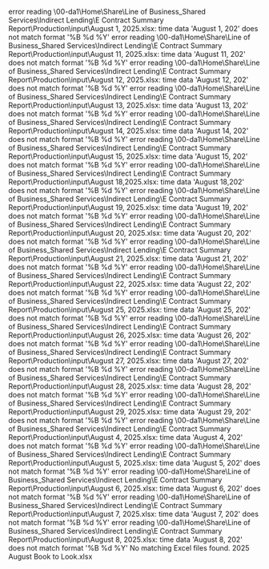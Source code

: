 error reading \\00-da1\Home\Share\Line of Business_Shared Services\Indirect Lending\E Contract Summary Report\Production\input\August 1, 2025.xlsx: time data 'August 1, 202' does not match format '%B %d %Y'
error reading \\00-da1\Home\Share\Line of Business_Shared Services\Indirect Lending\E Contract Summary Report\Production\input\August 11, 2025.xlsx: time data 'August 11, 202' does not match format '%B %d %Y'
error reading \\00-da1\Home\Share\Line of Business_Shared Services\Indirect Lending\E Contract Summary Report\Production\input\August 12, 2025.xlsx: time data 'August 12, 202' does not match format '%B %d %Y'
error reading \\00-da1\Home\Share\Line of Business_Shared Services\Indirect Lending\E Contract Summary Report\Production\input\August 13, 2025.xlsx: time data 'August 13, 202' does not match format '%B %d %Y'
error reading \\00-da1\Home\Share\Line of Business_Shared Services\Indirect Lending\E Contract Summary Report\Production\input\August 14, 2025.xlsx: time data 'August 14, 202' does not match format '%B %d %Y'
error reading \\00-da1\Home\Share\Line of Business_Shared Services\Indirect Lending\E Contract Summary Report\Production\input\August 15, 2025.xlsx: time data 'August 15, 202' does not match format '%B %d %Y'
error reading \\00-da1\Home\Share\Line of Business_Shared Services\Indirect Lending\E Contract Summary Report\Production\input\August 18,2025.xlsx: time data 'August 18,202' does not match format '%B %d %Y'
error reading \\00-da1\Home\Share\Line of Business_Shared Services\Indirect Lending\E Contract Summary Report\Production\input\August 19, 2025.xlsx: time data 'August 19, 202' does not match format '%B %d %Y'
error reading \\00-da1\Home\Share\Line of Business_Shared Services\Indirect Lending\E Contract Summary Report\Production\input\August 20, 2025.xlsx: time data 'August 20, 202' does not match format '%B %d %Y'
error reading \\00-da1\Home\Share\Line of Business_Shared Services\Indirect Lending\E Contract Summary Report\Production\input\August 21, 2025.xlsx: time data 'August 21, 202' does not match format '%B %d %Y'
error reading \\00-da1\Home\Share\Line of Business_Shared Services\Indirect Lending\E Contract Summary Report\Production\input\August 22, 2025.xlsx: time data 'August 22, 202' does not match format '%B %d %Y'
error reading \\00-da1\Home\Share\Line of Business_Shared Services\Indirect Lending\E Contract Summary Report\Production\input\August 25, 2025.xlsx: time data 'August 25, 202' does not match format '%B %d %Y'
error reading \\00-da1\Home\Share\Line of Business_Shared Services\Indirect Lending\E Contract Summary Report\Production\input\August 26, 2025.xlsx: time data 'August 26, 202' does not match format '%B %d %Y'
error reading \\00-da1\Home\Share\Line of Business_Shared Services\Indirect Lending\E Contract Summary Report\Production\input\August 27, 2025.xlsx: time data 'August 27, 202' does not match format '%B %d %Y'
error reading \\00-da1\Home\Share\Line of Business_Shared Services\Indirect Lending\E Contract Summary Report\Production\input\August 28, 2025.xlsx: time data 'August 28, 202' does not match format '%B %d %Y'
error reading \\00-da1\Home\Share\Line of Business_Shared Services\Indirect Lending\E Contract Summary Report\Production\input\August 29, 2025.xlsx: time data 'August 29, 202' does not match format '%B %d %Y'
error reading \\00-da1\Home\Share\Line of Business_Shared Services\Indirect Lending\E Contract Summary Report\Production\input\August 4, 2025.xlsx: time data 'August 4, 202' does not match format '%B %d %Y'
error reading \\00-da1\Home\Share\Line of Business_Shared Services\Indirect Lending\E Contract Summary Report\Production\input\August 5, 2025.xlsx: time data 'August 5, 202' does not match format '%B %d %Y'
error reading \\00-da1\Home\Share\Line of Business_Shared Services\Indirect Lending\E Contract Summary Report\Production\input\August 6, 2025.xlsx: time data 'August 6, 202' does not match format '%B %d %Y'
error reading \\00-da1\Home\Share\Line of Business_Shared Services\Indirect Lending\E Contract Summary Report\Production\input\August 7, 2025.xlsx: time data 'August 7, 202' does not match format '%B %d %Y'
error reading \\00-da1\Home\Share\Line of Business_Shared Services\Indirect Lending\E Contract Summary Report\Production\input\August 8, 2025.xlsx: time data 'August 8, 202' does not match format '%B %d %Y'
No matching Excel files found.
2025 August Book to Look.xlsx
